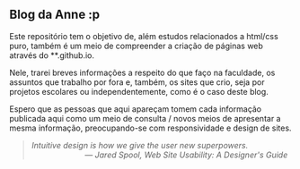 ## Blog da Anne :p

Este repositório tem o objetivo de, além estudos relacionados a html/css puro, também é um meio de
compreender a criação de páginas web através do **.github.io.

Nele, trarei breves informações a respeito do que faço na faculdade, os assuntos que trabalho por fora
e, também, os sites que crio, seja por projetos escolares ou independentemente, como é o caso deste blog.

Espero que as pessoas que aqui apareçam tomem cada informação publicada aqui como um meio de consulta / 
novos meios de apresentar a mesma informação, preocupando-se com responsividade e design de sites.

   > *Intuitive design is how we give the user new superpowers.* <br>
>&nbsp;&nbsp;&nbsp;&nbsp;&nbsp;&nbsp;&nbsp;&nbsp;&nbsp;&nbsp;&nbsp;&nbsp;&nbsp;&nbsp;&nbsp;&nbsp;&nbsp;&nbsp;&nbsp;&nbsp;&nbsp;&nbsp;&nbsp;&nbsp;*― Jared Spool, Web Site Usability: A Designer's Guide*